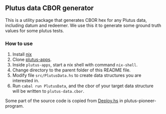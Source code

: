 ## Plutus data CBOR generator

This is a utility package that generates CBOR hex for any Plutus 
data, including datum and redeemer. We use this it to generate some ground truth values 
for some plutus tests.

### How to use

1. Install [nix](https://nixos.org/download.html)
2. Clone [plutus-apps](https://github.com/input-output-hk/plutus-apps).
3. Inside `plutus-apps`, start a nix shell with command `nix-shell`.
4. Change directory to the parent folder of this README file. 
5. Modify file `src/PlutusData.hs` to create data structures you are interested in.
6. Run `cabal run PlutusData`, and the cbor of your target data structure will be written to `plutus-data.cbor`.


Some part of the source code is copied from [Deploy.hs](https://github.com/input-output-hk/plutus-pioneer-program/blob/79b0816b6f84f171c8f01073e5445033869c41b7/code/week03/src/Week03/Deploy.hs) 
in plutus-pioneer-program.